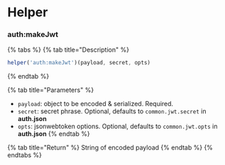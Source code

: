 # Helper

### auth:makeJwt

{% tabs %}
{% tab title="Description" %}
```javascript
helper('auth:makeJwt')(payload, secret, opts)
```
{% endtab %}

{% tab title="Parameters" %}
* `payload`: object to be encoded & serialized. Required.
* `secret`: secret phrase. Optional, defaults to `common.jwt.secret` in **auth.json** 
* `opts`: jsonwebtoken options. Optional, defaults to `common.jwt.opts` in **auth.json** 
{% endtab %}

{% tab title="Return" %}
String of encoded payload
{% endtab %}
{% endtabs %}



